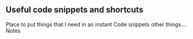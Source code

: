 ## Useful code snippets and shortcuts
Place to put things that I need in an instant
Code snippets
other things....
Notes
